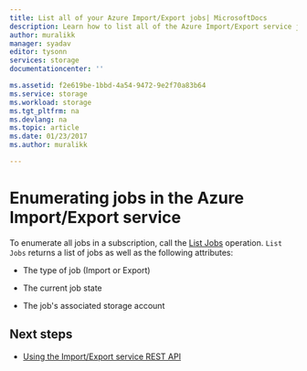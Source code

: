 ```yaml
---
title: List all of your Azure Import/Export jobs| MicrosoftDocs
description: Learn how to list all of the Azure Import/Export service jobs in a subscription.
author: muralikk
manager: syadav
editor: tysonn
services: storage
documentationcenter: ''

ms.assetid: f2e619be-1bbd-4a54-9472-9e2f70a83b64
ms.service: storage
ms.workload: storage
ms.tgt_pltfrm: na
ms.devlang: na
ms.topic: article
ms.date: 01/23/2017
ms.author: muralikk

---
```


# Enumerating jobs in the Azure Import/Export service
To enumerate all jobs in a subscription, call the [List Jobs](/rest/api/storageimportexport/jobs#Jobs_List) operation. `List Jobs` returns a list of jobs as well as the following attributes:

-   The type of job (Import or Export)

-   The current job state

-   The job's associated storage account

## Next steps

* [Using the Import/Export service REST API](storage-import-export-using-the-rest-api.md)
